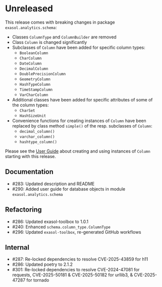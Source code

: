 # Unreleased

This release comes with breaking changes in package `exasol.analytics.schema`:
* Classes `ColumnType` and `ColumnBuilder` are removed
* Class `Column` is changed significantly
* Subclasses of `Column` have been added for specific column types:
  * `BooleanColumn`
  * `CharColumn`
  * `DateColumn`
  * `DecimalColumn`
  * `DoublePrecisionColumn`
  * `GeometryColumn`
  * `HashTypeColumn`
  * `TimeStampColumn`
  * `VarCharColumn`
* Additional classes have been added for specific attributes of some of the column types:
  * `CharSet`
  * `HashSizeUnit`
* Convenience functions for creating instances of `Column` have been replaced by class method `simple()` of the resp. subclasses of `Column`:
  * `decimal_column()`
  * `varchar_column()`
  * `hashtype_column()`


Please see the [User Guide](http://github.com/exasol/advanced-analytics-framework/blob/main/doc/user_guide/database_objects.md) about creating and using instances of `Column` starting with this release.

## Documentation

* #283: Updated description and README
* #290: Added user guide for database objects in module `exasol.analytics.schema`

## Refactoring

* #286: Updated exasol-toolbox to 1.0.1
* #240: Enhanced `schema.column_type.ColumnType`
* #296: Updated `exasol-toolbox`, re-generated GitHub workflows

## Internal

* #287: Re-locked dependencies to resolve CVE-2025-43859 for h11
* #286: Updated poetry to 2.1.2
* #301: Re-locked dependencies to resolve CVE-2024-47081 for requests, CVE-2025-50181 & CVE-2025-50182 for urllib3, & CVE-2025-47287 for tornado
